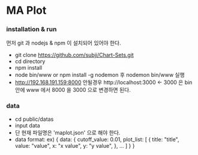 # MA Plot
### installation & run

먼저 git 과 nodejs & npm 이 설치되어 있어야 한다.

- git clone https://github.com/subji/Chart-Sets.git 
- cd directory
- npm install
- node bin/www or npm install -g nodemon 후 nodemon bin/www 실행
- http://192.168.191.159:8000 안될경우 http://localhost:3000 <- 3000 은 
	bin 안에 www 에서 8000 을 3000 으로 변경하면 된다.

### data
- cd public/datas
- input data
- 단 현재 파일명은 'maplot.json' 으로 해야 한다.
- data format:
	ex) 
	{
		data: {
			cutoff_value: 0.01,
			plot_list: [
				{
					title: "title",
					value: "value",
					x: "x value",
					y: "y value",
				},
				...
			]
		}
	}


